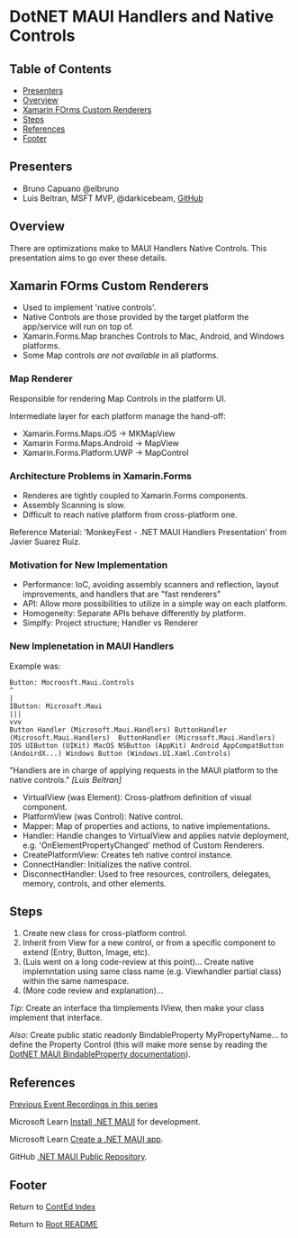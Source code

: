 # DotNET MAUI Handlers and Native Controls

## Table of Contents

- [Presenters](#presenters)
- [Overview](#overview)
- [Xamarin FOrms Custom Renderers](#xamarin-forms-custom-renderers)
- [Steps](#steps)
- [References](#references)
- [Footer](#footer)

## Presenters

- Bruno Capuano @elbruno
- Luis Beltran, MSFT MVP, @darkicebeam, [GitHub](https://github.com/icebeam7)

## Overview

There are optimizations make to MAUI Handlers Native Controls. This presentation aims to go over these details.

## Xamarin FOrms Custom Renderers

- Used to implement 'native controls'.
- Native Controls are those provided by the target platform the app/service will run on top of.
- Xamarin.Forms.Map branches Controls to Mac, Android, and Windows platforms.
- Some Map controls _are not available_ in all platforms.

### Map Renderer

Responsible for rendering Map Controls in the platform UI.

Intermediate layer for each platform manage the hand-off:

- Xamarin.Forms.Maps.iOS -> MKMapView
- Xamarin Forms.Maps.Android -> MapView
- Xamarin.Forms.Platform.UWP -> MapControl

### Architecture Problems in Xamarin.Forms

- Renderes are tightly coupled to Xamarin.Forms components.
- Assembly Scanning is slow.
- Difficult to reach native platform from cross-platform one.

Reference Material: 'MonkeyFest - .NET MAUI Handlers Presentation' from Javier Suarez Ruiz.

### Motivation for New Implementation

- Performance: IoC, avoiding assembly scanners and reflection, layout improvements, and handlers that are "fast renderers"
- API: Allow more possibilities to utilize in a simple way on each platform.
- Homogeneity: Separate APIs behave differently by platform.
- Simplfy: Project structure; Handler vs Renderer

### New Implenetation in MAUI Handlers

Example was:

```text
Button: Mocroosft.Maui.Controls
^
|
IButton: Microsoft.Maui
|||
vvv
Button Handler (Microsoft.Maui.Handlers) ButtonHandler (Microsoft.Maui.Handlers)  ButtonHandler (Microsoft.Maui.Handlers)
IOS UIButton (UIKit) MacOS NSButton (AppKit) Android AppCompatButton (AndoirdX...) Windows Button (Windows.UI.Xaml.Controls)
```

"Handlers are in charge of applying requests in the MAUI platform to the native controls." _[Luis Beltran]_

- VirtualView (was Element): Cross-platfrom definition of visual component.
- PlatformView (was Control): Native control.
- Mapper: Map of properties and actions, to native implementations.
- Handler: Handle changes to VirtualView and applies natvie deployment, e.g. 'OnElementPropertyChanged' method of Custom Renderers.
- CreatePlatformView: Creates teh native control instance.
- ConnectHandler: Initializes the native control.
- DisconnectHandler: Used to free resources, controllers, delegates, memory, controls, and other elements.

## Steps

1. Create new class for cross-platform control.
2. Inherit from View for a new control, or from a specific component to extend (Entry, Button, Image, etc).
3. (Luis went on a long code-review at this point)...
   Create native implemntation using same class name (e.g. Viewhandler partial class) within the same namespace.
4. (More code review and explanation)...

_Tip_: Create an interface tha timplements IView, then make your class implement that interface.

_Also_: Create public static readonly BindableProperty MyPropertyName... to define the Property Control (this will make more sense by reading the [DotNET MAUI BindableProperty documentation](https://learn.microsoft.com/en-us/dotnet/maui/fundamentals/bindable-properties)).

## References

[Previous Event Recordings in this series](https://developer.microsoft.com/en-us/reactor/series/S-1171/)

Microsoft Learn [Install .NET MAUI](https://learn.microsoft.com/en-us/dotnet/maui/get-started/installation?tabs=vswin) for development.

Microsoft Learn [Create a .NET MAUI app](https://learn.microsoft.com/en-us/dotnet/maui/tutorials/notes-app/).

GitHub [.NET MAUI Public Repository](https://github.com/dotnet/maui).

## Footer

Return to [ContEd Index](./conted-index.html)

Return to [Root README](../README.html)
